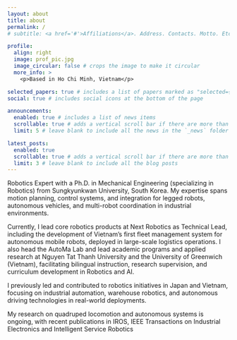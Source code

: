 ```yaml
---
layout: about
title: about
permalink: /
# subtitle: <a href='#'>Affiliations</a>. Address. Contacts. Motto. Etc.

profile:
  align: right
  image: prof_pic.jpg
  image_circular: false # crops the image to make it circular
  more_info: >
    <p>Based in Ho Chi Minh, Vietnam</p>

selected_papers: true # includes a list of papers marked as "selected={true}"
social: true # includes social icons at the bottom of the page

announcements:
  enabled: true # includes a list of news items
  scrollable: true # adds a vertical scroll bar if there are more than 3 news items
  limit: 5 # leave blank to include all the news in the `_news` folder

latest_posts:
  enabled: true
  scrollable: true # adds a vertical scroll bar if there are more than 3 new posts items
  limit: 3 # leave blank to include all the blog posts
---
```

Robotics Expert with a Ph.D. in Mechanical Engineering (specializing in Robotics) from Sungkyunkwan University, South Korea. My expertise spans motion planning, control systems, and integration for legged robots, autonomous vehicles, and multi-robot coordination in industrial environments.

Currently, I lead core robotics products at Next Robotics as Technical Lead, including the development of Vietnam’s first fleet management system for autonomous mobile robots, deployed in large-scale logistics operations. I also head the AutoMa Lab and lead academic programs and applied research at Nguyen Tat Thanh University and the University of Greenwich (Vietnam), facilitating bilingual instruction, research supervision, and curriculum development in Robotics and AI.

I previously led and contributed to robotics initiatives in Japan and Vietnam, focusing on industrial automation, warehouse robotics, and autonomous driving technologies in real-world deployments.

My research on quadruped locomotion and autonomous systems is ongoing, with recent publications in IROS, IEEE Transactions on Industrial Electronics and Intelligent Service Robotics
